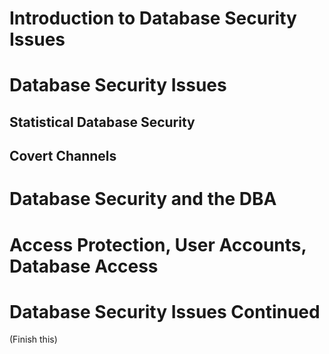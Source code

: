 # Introduction to Database Security Issues

# Database Security Issues

## Statistical Database Security

## Covert Channels

# Database Security and the DBA

# Access Protection, User Accounts, Database Access

# Database Security Issues Continued

(Finish this)